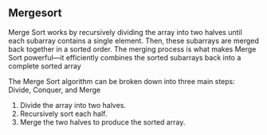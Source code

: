 ## Mergesort

Merge Sort works by recursively dividing the array into two halves until each subarray contains a single element. Then, these subarrays are merged back together in a sorted order. The merging process is what makes Merge Sort powerful—it efficiently combines the sorted subarrays back into a complete sorted array

The Merge Sort algorithm can be broken down into three main steps: Divide, Conquer, and Merge

1. Divide the array into two halves.
2. Recursively sort each half.
3. Merge the two halves to produce the sorted array.
